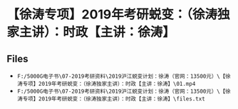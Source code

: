 # 【徐涛专项】2019年考研蜕变：（徐涛独家主讲）：时政【主讲：徐涛】

## Files

- `F:/5000G电子书\07-2019考研资料\2019沪江蜕变计划：徐涛（官网：13500元）\【徐涛专项】2019年考研蜕变：（徐涛独家主讲）：时政【主讲：徐涛】\01.mp4`
- `F:/5000G电子书\07-2019考研资料\2019沪江蜕变计划：徐涛（官网：13500元）\【徐涛专项】2019年考研蜕变：（徐涛独家主讲）：时政【主讲：徐涛】\files.txt`
